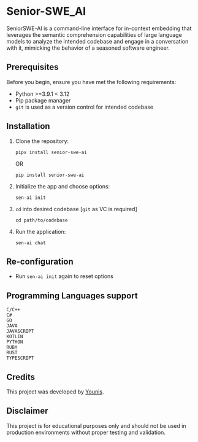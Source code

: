 # Senior-SWE_AI

SeniorSWE-AI is a command-line interface for in-context embedding that leverages the semantic comprehension capabilities of large language models to analyze the intended codebase and engage in a conversation with it, mimicking the behavior of a seasoned software engineer.

## Prerequisites
Before you begin, ensure you have met the following requirements:
- Python >=3.9.1 < 3.12
- Pip package manager
- `git` is used as a version control for intended codebase

## Installation
1. Clone the repository:
    ```shell
    pipx install senior-swe-ai
    ```
    OR
    ```shell
    pip install senior-swe-ai
    ```

2. Initialize the app and choose options:
    ```shell
    sen-ai init
    ```

3. `cd` into desired codebase [`git` as VC is required]
    ```shell
    cd path/to/codebase
    ```

4. Run the application:
    ```shell
    sen-ai chat
    ```

## Re-configuration

- Run `sen-ai init` again to reset options

## Programming Languages support
```
C/C++
C#
GO
JAVA
JAVASCRIPT
KOTLIN
PYTHON
RUBY
RUST
TYPESCRIPT
```

## Credits
This project was developed by [Younis](https://github.com/Younis-ahmed).

## Disclaimer
This project is for educational purposes only and should not be used in production environments without proper testing and validation.